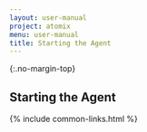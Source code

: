 ```yaml
---
layout: user-manual
project: atomix
menu: user-manual
title: Starting the Agent
---
```


{:.no-margin-top}

## Starting the Agent

{% include common-links.html %}
